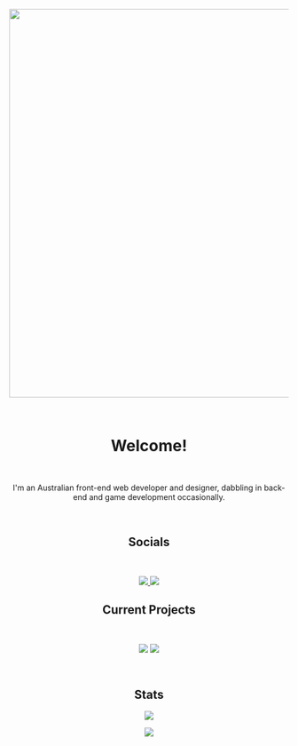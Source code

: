 <p align="center">
    <img style="width: 700px" src="https://github.com/LCordial/LCordial/blob/main/README%20Profile2.png"/>
</p>

<br>

<h1 align="center">
    Welcome!
</h1>

<br>

<p align="center">
I'm an Australian front-end web developer and designer, dabbling in back-end and game development occasionally.
</p>

<br>

<h2 align="center">
    Socials   
</h2>

<br>

<p align="center">
    <a href="https://www.youtube.com/channel/UCNCLfAQwOSe1HmPmPWX3sJA">
        <img src="https://img.shields.io/badge/YouTube-FF0000?style=for-the-badge&logo=youtube&logoColor=white">
    </a>
    <a href="https://twitter.com/LCordial_">
        <img src="https://img.shields.io/badge/Twitter-1DA1F2?style=for-the-badge&logo=twitter&logoColor=white">
    </a>
</p>

<h2 align="center">
    Current Projects    
</h2>

<br>

<p align="center">
    <img src="https://github-readme-stats.vercel.app/api/pin/?username=Ambience-Studios&repo=ambience.css"></img>
    <img src="https://github-readme-stats.vercel.app/api/pin/?username=LCordial&repo=parkour-game-template"></img>
</p>

<br>

<h2 align="center">
    Stats 
</h2>

<p align="center">
    <img src="https://github-readme-stats.vercel.app/api?username=LCordial"></img>
</p>
<p align="center">
     <img src="https://github-readme-stats.vercel.app/api/top-langs/?username=LCordial&layout=compact"></img>
</p>
